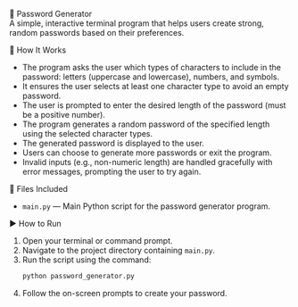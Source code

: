 🎯 Password Generator  
A simple, interactive terminal program that helps users create strong, random passwords based on their preferences.

📌 How It Works  
- The program asks the user which types of characters to include in the password: letters (uppercase and lowercase), numbers, and symbols.  
- It ensures the user selects at least one character type to avoid an empty password.  
- The user is prompted to enter the desired length of the password (must be a positive number).  
- The program generates a random password of the specified length using the selected character types.  
- The generated password is displayed to the user.  
- Users can choose to generate more passwords or exit the program.  
- Invalid inputs (e.g., non-numeric length) are handled gracefully with error messages, prompting the user to try again.

📁 Files Included  
- `main.py` — Main Python script for the password generator program.

▶️ How to Run  
1. Open your terminal or command prompt.  
2. Navigate to the project directory containing `main.py`.  
3. Run the script using the command:  
    ```bash
    python password_generator.py

4. Follow the on-screen prompts to create your password.
    


